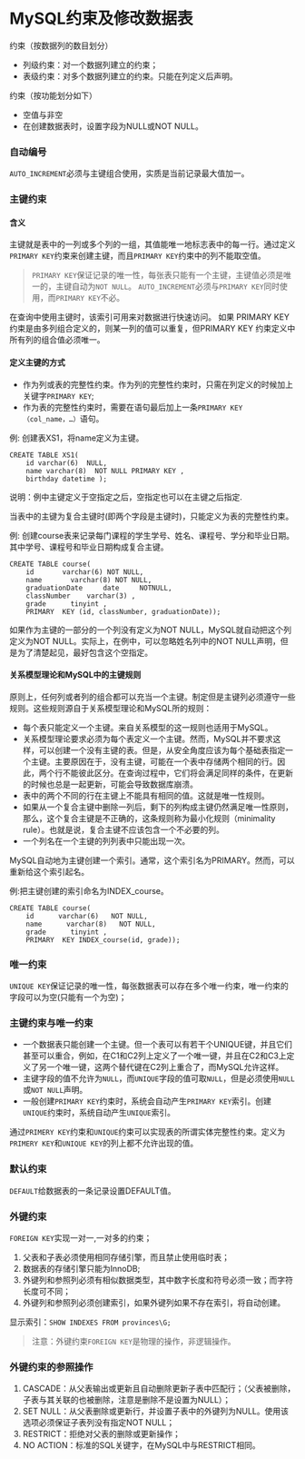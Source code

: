 MySQL约束及修改数据表
======================
约束（按数据列的数目划分）
* 列级约束：对一个数据列建立的约束；
* 表级约束：对多个数据列建立的约束。只能在列定义后声明。

约束（按功能划分如下）
* 空值与非空
* 在创建数据表时，设置字段为NULL或NOT NULL。

### 自动编号
`AUTO_INCREMENT`必须与主键组合使用，实质是当前记录最大值加一。


### 主键约束
#### 含义
主键就是表中的一列或多个列的一组，其值能唯一地标志表中的每一行。通过定义`PRIMARY KEY`约束来创建主键，而且`PRIMARY KEY`约束中的列不能取空值。

> `PRIMARY KEY`保证记录的唯一性，每张表只能有一个主键，主键值必须是唯一的，主键自动为`NOT NULL`。
> `AUTO_INCREMENT`必须与`PRIMARY KEY`同时使用，而`PRIMARY KEY`不必。

在查询中使用主键时，该索引可用来对数据进行快速访问。
如果 PRIMARY KEY 约束是由多列组合定义的，则某一列的值可以重复，但PRIMARY KEY 约束定义中所有列的组合值必须唯一。

#### 定义主键的方式
* 作为列或表的完整性约束。作为列的完整性约束时，只需在列定义的时候加上关键字`PRIMARY KEY`;
* 作为表的完整性约束时，需要在语句最后加上一条`PRIMARY KEY（col_name，…）`语句。

例: 创建表XS1，将name定义为主键。

    CREATE TABLE XS1(
        id varchar(6)  NULL,
        name varchar(8)  NOT NULL PRIMARY KEY ,
        birthday datetime ); 
 
说明：例中主键定义于空指定之后，空指定也可以在主键之后指定.

当表中的主键为复合主键时(即两个字段是主键时)，只能定义为表的完整性约束。

例: 创建course表来记录每门课程的学生学号、姓名、课程号、学分和毕业日期。其中学号、课程号和毕业日期构成复合主键。

    CREATE TABLE course(
        id       varchar(6) NOT NULL,
        name       varchar(8) NOT NULL,
        graduationDate     date     NOTNULL,
        classNumber    varchar(3) ,
        grade      tinyint ,
        PRIMARY  KEY (id, classNumber, graduationDate));
 
如果作为主键的一部分的一个列没有定义为NOT NULL，MySQL就自动把这个列定义为NOT NULL。实际上，在例中，可以忽略姓名列中的NOT NULL声明，但是为了清楚起见，最好包含这个空指定。

#### 关系模型理论和MySQL中的主键规则
原则上，任何列或者列的组合都可以充当一个主键。制定但是主键列必须遵守一些规则。这些规则源自于关系模型理论和MySQL所的规则：
 * 每个表只能定义一个主键。来自关系模型的这一规则也适用于MySQL。
 * 关系模型理论要求必须为每个表定义一个主键。然而，MySQL并不要求这样，可以创建一个没有主键的表。但是，从安全角度应该为每个基础表指定一个主键。主要原因在于，没有主键，可能在一个表中存储两个相同的行。因此，两个行不能彼此区分。在查询过程中，它们将会满足同样的条件，在更新的时候也总是一起更新，可能会导致数据库崩溃。
 * 表中的两个不同的行在主键上不能具有相同的值。这就是唯一性规则。
 * 如果从一个复合主键中删除一列后，剩下的列构成主键仍然满足唯一性原则，那么，这个复合主键是不正确的，这条规则称为最小化规则（minimality rule）。也就是说，复合主键不应该包含一个不必要的列。
 * 一个列名在一个主键的列列表中只能出现一次。
 
MySQL自动地为主键创建一个索引。通常，这个索引名为PRIMARY。然而，可以重新给这个索引起名。

例:把主键创建的索引命名为INDEX_course。

    CREATE TABLE course(
        id      varchar(6)   NOT NULL,
        name      varchar(8)   NOT NULL,
        grade      tinyint ,
        PRIMARY  KEY INDEX_course(id, grade));


### 唯一约束
`UNIQUE KEY`保证记录的唯一性，每张数据表可以存在多个唯一约束，唯一约束的字段可以为空(只能有一个为空)；

### 主键约束与唯一约束
* 一个数据表只能创建一个主键。但一个表可以有若干个UNIQUE键，并且它们甚至可以重合，例如，在C1和C2列上定义了一个唯一键，并且在C2和C3上定义了另一个唯一键，这两个替代键在C2列上重合了，而MySQL允许这样。
* 主键字段的值不允许为`NULL`，而`UNIQUE`字段的值可取`NULL`，但是必须使用`NULL`或`NOT NULL`声明。
* 一般创建`PRIMARY KEY`约束时，系统会自动产生`PRIMARY KEY`索引。创建`UNIQUE`约束时，系统自动产生`UNIQUE`索引。
 
通过`PRIMERY KEY`约束和`UNIQUE`约束可以实现表的所谓实体完整性约束。定义为`PRIMERY KEY`和`UNIQUE KEY`的列上都不允许出现的值。


### 默认约束
`DEFAULT`给数据表的一条记录设置DEFAULT值。


### 外键约束
`FOREIGN KEY`实现一对一,一对多的约束；

1. 父表和子表必须使用相同存储引擎，而且禁止使用临时表；
2. 数据表的存储引擎只能为InnoDB;
3. 外键列和参照列必须有相似数据类型，其中数字长度和符号必须一致；而字符长度可不同；
4. 外键列和参照列必须创建索引，如果外键列如果不存在索引，将自动创建。

显示索引：`SHOW INDEXES FROM provinces\G;`

> 注意：外键约束`FOREIGN KEY`是物理的操作，非逻辑操作。


### 外键约束的参照操作
1. CASCADE：从父表输出或更新且自动删除更新子表中匹配行；（父表被删除，子表与其关联的也被删除，注意是删除不是设置为NULL）；
2. SET NULL：从父表删除或更新行，并设置子表中的外键列为NULL。使用该选项必须保证子表列没有指定NOT NULL；
3. RESTRICT：拒绝对父表的删除或更新操作；
4. NO ACTION：标准的SQL关键字，在MySQL中与RESTRICT相同。
